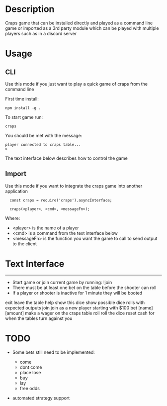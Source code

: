 # Description
Craps game that can be installed directly and played as a command line game or imported
as a 3rd party module which can be played with multiple players such as in a discord server

# Usage

## CLI
Use this mode if you just want to play a quick game of craps from the command line

First time install:

`npm install -g .`

To start game run:

`craps`

You should be met with the message:

```
player connected to craps table...
>
```

The text interface below describes how to control the game

## Import
Use this mode if you want to integrate the craps game into another application

```
  const craps = require('craps').asyncInterface;

  craps(<player>, <cmd>, <messageFn>);
```

Where:
- \<player\>       is the name of a player
- \<cmd\>          is a command from the text interface below
- \<messageFn\>    is the function you want the game to call to send output to the client

# Text Interface
---
* Start game or join current game by running: !join
* There must be at least one bet on the table before the shooter can roll
* If a player or shooter is inactive for 1 minute they will be booted

exit                     leave the table
help                     show this
dice                     show possible dice rolls with expected outputs
join                     join as a new player starting with $100
bet [name] [amount]      make a wager on the craps table
roll                     roll the dice
reset cash               for when the tables turn against you

# TODO
  - Some bets still need to be implemented:
    - come
    - dont come
    - place lose
    - buy
    - lay
    - free odds

  - automated strategy support